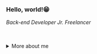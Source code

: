 
<!--
**janainaborges/janainaborges** is a ✨ _special_ ✨ repository because its `README.md` (this file) appears on your GitHub profile.
============================================

Here are some ideas to get you started:

- 🔭 I’m currently working on ...
- 🌱 I’m currently learning ...
- 👯 I’m looking to collaborate on ...
- 🤔 I’m looking for help with ...
- 💬 Ask me about ...
- 📫 How to reach me: ...
- 😄 Pronouns: ...
- ⚡ Fun fact: ...
-->

 






<!--Banner session-->
<!-- <p align="center"><img src="https://imgur.com/jSBcQQe.png"/><br> -->
<!-- <a align="center"><img src="https://i.imgur.com/uTk6zzB.png"/><br> -->

<!--About session-->
<h3>Hello, world!😁</h3>

<span><em>Back-end Developer Jr. Freelancer</em></span>
<br><br>
##


<details>
  <summary> More about me</summary>
<div align="left">
 
``` js
const janaina = {
    personal: {
        fullName: 'Janaina Borges',
        birthDate: '1995-05-20',
        pronouns: 'she' | 'her',
        interests: ['music', 'language learning', 'anime'],
        motivation: [
            'Help improving diversity and inclusion',
            'Making life easier and smarter through tech',
        ],
    },
    technical: {
        technologies: {
            frontEnd: {
                Javascript: ['React'],
                HTML: ['HTML5', 'Semantic HTML'],
                CSS: ['sass', 'styled-components', 'Bootstrap'],
            },
            backEnd: {
                Java: ['Spring Framework'],
                Javascript: ['Node.js', 'Express']
            },
            mobile: ['Ionic'],
            databases: ['mongoDb', 'mySql'],
            architecture: ['Single Page Applications', 'Domain Driven Design', 'Feature First'],
        },
    }
 
 }
 ...
  </div>
</details>

[![Gmail](https://img.shields.io/twitter/url?label=email&logo=gmail&style=social&url=http%3A%2F%2Fmailto%3Astephanyn7%40gmail.com)](mailto:stephanyn7@gmail.com)
[![Twitter: janaina](https://img.shields.io/twitter/follow/stephdotjs?style=social)](https://twitter.com/stephdotjs)
[![Linkedin: janaina](https://img.shields.io/badge/-stephanynusch-blue?style=flat-square&logo=Linkedin&logoColor=white&link=https://www.linkedin.com/in/janaina-borges-b2a2b4206)](https://www.linkedin.com/in/janaina-borges-b2a2b4206/)
[![GitHub: stebsnusch](https://img.shields.io/github/followers/stebsnusch?label=follow&style=social)](https://github.com/stebsnusch)
</div>

<!-- Badges session -->
[![Gmail]("")](https://github.com/janainaborges/janainaborges)
<a href="" target="_blank" rel="noopener noreferrer"><img src="" alt="GitLab"></a>
<a href="https://pt.stackoverflow.com/users/221946/janaina-borges" target="_blank" rel="noopener noreferrer"><img src="https://aleen42.github.io/badges/src/stackoverflow.svg" alt="StackOverflow"></a>
<a href="www.linkedin.com/in/janaina-borges-b2a2b4206" target="_blank" rel="noopener noreferrer"><img src="https://img.shields.io/badge/LinkedIn-0077B5?style=lat-square&logo=linkedin&logoColor=white" alt="LinkedIn"></a>

</div>


<div style="display: inline_block"><br>

  <img align="center" src="https://raw.githubusercontent.com/devicons/devicon/master/icons/html5/html5-original-wordmark.svg" alt="HTML5" title="HTML5" height="30" width="40"/>
  <img align="center" src="https://raw.githubusercontent.com/devicons/devicon/master/icons/css3/css3-original-wordmark.svg" alt="CSS3" title="CSS3" height="30" width="40""/>
  <img align="center" src="https://raw.githubusercontent.com/devicons/devicon/master/icons/javascript/javascript-original.svg" alt="JavaScript" title="JavaScript" height="30" width="40"/>
  <img align="center" src="https://raw.githubusercontent.com/devicons/devicon/master/icons/typescript/typescript-original.svg" alt="TypeScript" title="TypeScript" height="30" width="40"/>
  <img align="center" src="https://raw.githubusercontent.com/devicons/devicon/master/icons/java/java-original.svg" alt="Java" title="Java" height="30" width="40"/>
  <img align="center" src="https://raw.githubusercontent.com/devicons/devicon/master/icons/nodejs/nodejs-original.svg" alt="NodeJS" title="NodeJS" height="30" width="40"/>
  <img align="center" src="https://raw.githubusercontent.com/devicons/devicon/master/icons/react/react-original-wordmark.svg" alt="ReactJS" title="ReactJS" height="30" width="40"/>
  <img align="center" src="https://raw.githubusercontent.com/devicons/devicon/master/icons/git/git-original.svg" alt="Git" title="Git" height="30" width="40"/>
<div>
<br>
<!--
<h3>🌱 I’m currently learning<h3>
<div style="display: inline_block">
  <img align="center" src="https://raw.githubusercontent.com/devicons/devicon/master/icons/python/python-original.svg" alt="Python" title="Python" height="30" width="40"/>
  <img align="center" src="https://raw.githubusercontent.com/devicons/devicon/master/icons/php/php-original.svg" alt="php" title="php" width="20" height="30" width="40"/>
</div>
<br> -->






